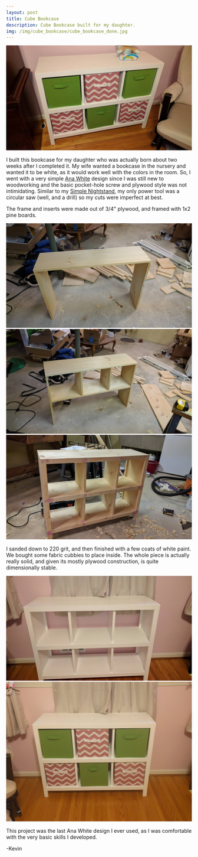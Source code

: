 ```yaml
---
layout: post
title: Cube Bookcase 
description: Cube Bookcase built for my daughter.
img: /img/cube_bookcase/cube_bookcase_done.jpg
---
```


<div class="img_row">
    <img class="col three" src="/img/cube_bookcase/cube_bookcase.jpg"/>
</div>

I built this bookcase for my daughter who was actually born about two weeks after I completed it.  My wife wanted a bookcase in the nursery and wanted it to be white, as it would work well with the colors in the room.  So, I went with a very simple [Ana White](http://www.ana-white.com) design since I was still new to woodworking and the basic pocket-hole screw and plywood style was not intimidating.  Similar to my [Simple Nightstand](2017_05_01_simple_nightstand.md), my only power tool was a circular saw (well, and a drill) so my cuts were imperfect at best.

The frame and inserts were made out of 3/4" plywood, and framed with 1x2 pine boards.

<div class="img row">
    <img class="col three" src="/img/cube_bookcase/frame1.jpg"/>
</div>
<div class="img row">
    <img class="col three" src="/img/cube_bookcase/frame2.jpg"/>
</div>
<div class="img row">
    <img class="col three" src="/img/cube_bookcase/frame3.jpg"/>
</div>


I sanded down to 220 grit, and then finished with a few coats of white paint.  We bought some fabric cubbies to place inside.  The whole piece is actually really solid, and given its mostly plywood construction, is quite dimensionally stable.

<div class="img row">
    <img class="col three" src="/img/cube_bookcase/frame_painted.jpg"/>
</div>
<div class="img row">
    <img class="col three" src="/img/cube_bookcase/cube_bookcase_done.jpg"/>
</div>

This project was the last Ana White design I ever used, as I was comfortable with the very basic skills I developed.  

-Kevin
